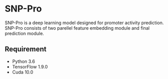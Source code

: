 # SNP-Pro

SNP-Pro is a deep learning model designed for promoter activity prediction.   
SNP-Pro consists of two parellel feature embedding module and final prediction module.


## Requirement
- Python 3.6
- TensorFlow 1.9.0
- Cuda 10.0

